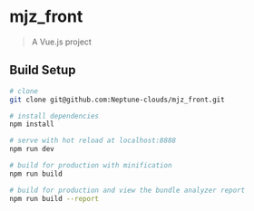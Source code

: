 # mjz_front

> A Vue.js project

## Build Setup

``` bash
# clone
git clone git@github.com:Neptune-clouds/mjz_front.git

# install dependencies
npm install

# serve with hot reload at localhost:8888
npm run dev

# build for production with minification
npm run build

# build for production and view the bundle analyzer report
npm run build --report
```

